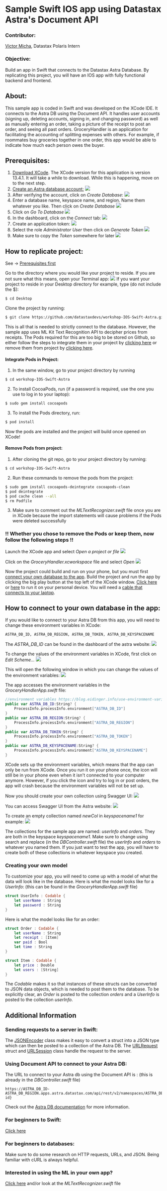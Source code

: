 # Sample Swift IOS app using Datastax Astra's Document API

### Contributor:
[Victor Micha](https://github.com/vmic2002), Datastax Polaris Intern

### Objective:
Build an app in Swift that connects to the Datastax Astra Database. By replicating this project, you will have an IOS app with fully functional backend and frontend.

## About:
This sample app is coded in Swift and was developed on the XCode IDE. It connects to the Astra DB using the Document API. It handles user accounts (signing up, deleting accounts, signing in, and changing password) as well as manually entering an order, taking a picture of the receipt to post an order, and seeing all past orders. GroceryHandler is an application for facilitating the accounting of splitting expenses with others. For example, if roommates buy groceries together in one order, this app would be able to indicate how much each person owes the buyer.

## Prerequisites:
1. [Download XCode](
https://developer.apple.com/xcode/).
The XCode version for this application is version 13.4.1.
It will take a while to download. While this is happening, move on to the next step.
2. [Create an Astra database account:](https://auth.cloud.datastax.com/auth/realms/CloudUsers/login-actions/registration?client_id=auth-proxy&tab_id=sbXNIWyPYDw&redirect_uri=https://astra.datastax.com/welcome)
![](READMEPictures/Screen%20Shot%202022-07-13%20at%2011.08.20%20AM.png)
3. After verifying the account, click on *Create Database*:
![](READMEPictures/Screen%20Shot%202022-07-13%20at%2010.52.43%20AM.png)
4. Enter a database name, keyspace name, and region. Name them whatever you like. Then click on *Create Database*
![](READMEPictures/Screen%20Shot%202022-07-13%20at%2010.57.15%20AM.png)
5. Click on *Go To Database*
![](READMEPictures/Screen%20Shot%202022-07-13%20at%2011.01.41%20AM.png)
6. In the dashboard, click on the *Connect* tab:
![](READMEPictures/Screen%20Shot%202022-07-13%20at%2011.04.35%20AM.png)
7. Create an application token:
![](READMEPictures/Screen%20Shot%202022-07-13%20at%2011.09.38%20AM.png)
8. Select the role *Administrator User* then click on *Generate Token*
![](READMEPictures/Screen%20Shot%202022-07-13%20at%2011.20.17%20AM.png)
9. Make sure to copy the *Token* somewhere for later
![](READMEPictures/Screen%20Shot%202022-07-13%20at%2011.23.58%20AM.png)




## How to replicate project:
See -> [Prerequisites first](https://github.com/datastaxdevs/workshop-IOS-Swift-Astra#prerequisites)

Go to the directory where you would like your project to reside. If you are not sure what this means, open your Terminal app:
![](READMEPictures/Screen%20Shot%202022-07-18%20at%203.18.37%20PM.png)
If you want your project to reside in your Desktop directory for example, type (do not include the $):
```bash
$ cd Desktop
```
Clone the project by running:
```bash
$ git clone https://github.com/datastaxdevs/workshop-IOS-Swift-Astra.git
```
This is all that is needed to strictly connect to the database. However, the sample app uses ML Kit Text Recognition API to decipher prices from receipts. The Pods required for this are too big to be stored on Github, so either follow the steps to integrate them in your project by [clicking here](https://github.com/datastaxdevs/workshop-IOS-Swift-Astra#integrate-pods-in-project) or remove them from project by [clicking here](https://github.com/datastaxdevs/workshop-IOS-Swift-Astra#remove-pods-from-project).
#### Integrate Pods in Project:
1. In the same window, go to your project directory by running 
```bash
$ cd workshop-IOS-Swift-Astra
```
2. To install CocoaPods, run (if a password is required, use the one you use to log in to your laptop): 
```bash
$ sudo gem install cocoapods
```
3. To install the Pods directory, run:
```bash
$ pod install
```

Now the pods are installed and the project will build once opened on XCode!

#### Remove Pods from project:
1. After cloning the git repo, go to your project directory by running:
```bash
$ cd workshop-IOS-Swift-Astra
```
2. Run these commands to remove the pods from the project:
```bash
$ sudo gem install cocoapods-deintegrate cocoapods-clean
$ pod deintegrate
$ pod cache clean --all
$ rm Podfile
```
3. Make sure to comment out the *MLTextRecognizer.swift* file once you are in XCode because the import statements will cause problems if the Pods were deleted successfully

### !! Whether you chose to remove the Pods or keep them, now follow the following steps !!


Launch the XCode app and select *Open a project or file*
![](READMEPictures/Screen%20Shot%202022-06-30%20at%204.45.29%20PM.png)

Click on the *GroceryHandler.xcworkspace* file and select *Open*
![](READMEPictures/Screen%20Shot%202022-07-18%20at%2011.24.10%20AM.png)


Now the project could build and run on your phone, but you must first [connect your own database to the app](https://github.com/datastaxdevs/workshop-IOS-Swift-Astra#how-to-connect-to-your-own-database-in-the-app).
Build the project and run the app by clicking the big play button at the top left of the XCode window. [Click here](https://developer.apple.com/documentation/xcode/running-your-app-in-the-simulator-or-on-a-device) or [here](https://www.twilio.com/blog/2018/07/how-to-test-your-ios-application-on-a-real-device.html) to run it on your personal device. You will need a [cable that connects to your laptop](https://www.apple.com/shop/product/MQGH2AM/A/usb-c-to-lightning-cable-2-m). 

## How to connect to your own database in the app:
If you would like to connect to your Astra DB from this app, you will need to change these environment variables in XCode:
```
ASTRA_DB_ID, ASTRA_DB_REGION, ASTRA_DB_TOKEN, ASTRA_DB_KEYSPACENAME
```
The *ASTRA_DB_ID* can be found in the dashboard of the astra website:
![](READMEPictures/Screen%20Shot%202022-07-13%20at%204.17.34%20PM.png)

To change the values of the environment variables in XCode, first click on *Edit Scheme...*
![](READMEPictures/Screen%20Shot%202022-07-13%20at%209.25.48%20AM.png)

This will open the following window in which you can change the values of the environment variables:
![](READMEPictures/Screen%20Shot%202022-07-15%20at%204.11.06%20PM.png)

The app accesses the environment variables in the *GroceryHandlerApp.swift* file:
```swift
//environment variables https://blog.eidinger.info/use-environment-variables-from-env-file-in-a-swift-package
public var ASTRA_DB_ID:String? {
    ProcessInfo.processInfo.environment["ASTRA_DB_ID"]
}
public var ASTRA_DB_REGION:String? {
    ProcessInfo.processInfo.environment["ASTRA_DB_REGION"]
}
public var ASTRA_DB_TOKEN:String? {
    ProcessInfo.processInfo.environment["ASTRA_DB_TOKEN"]
}
public var ASTRA_DB_KEYSPACENAME:String? {
    ProcessInfo.processInfo.environment["ASTRA_DB_KEYSPACENAME"]
}
```
XCode sets up the environment variables, which means that the app can only be run from XCode. Once you run it on your phone once, the icon will still be in your phone even when it isn't connected to your computer anymore. However, if you click the icon and try to log in or post orders, the app will crash because the environment variables will not be set up.


Now you should create your own collection using Swagger UI:
![](READMEPictures/Screen%20Shot%202022-06-30%20at%204.46.48%20PM.png)

You can access Swagger UI from the Astra website:
![](READMEPictures/Screen%20Shot%202022-07-13%20at%204.39.36%20PM.png)

To create an empty collection named *newCol* in *keyspacename1* for example:
![](READMEPictures/Screen%20Shot%202022-07-13%20at%209.48.09%20AM.png)

The collections for the sample app are named: *userInfo* and *orders*. They are both in the keyspace *keyspacename1*. Make sure to change using search and replace (in the *DBController.swift* file) the *userInfo* and *orders* to whatever you named them.
If you just want to test the app, you will have to create both of these collections in whatever keyspace you created.

### Creating your own model
To customize your app, you will need to come up with a model of what the data will look like in the database.
Here is what the model looks like for a *UserInfo*: (this can be found in the *GroceryHandlerApp.swift* file)
```swift
struct UserInfo : Codable {
    let userName : String
    let password : String
}
```
Here is what the model looks like for an order:
```swift
struct Order : Codable {
    let userName : String
    let receipt : [Item]
    var paid : Bool
    let time : String
}

struct Item : Codable {
    let price : Double
    let users : [String]
}
```


The *Codable* makes it so that instances of these structs can be converted to JSON data objects, which is needed to post them to the database.
To be explicitly clear, an *Order* is posted to the collection *orders* and a *UserInfo* is posted to the collection *userInfo*.

## Additional Information

### Sending requests to a server in Swift:
The [JSONEncoder](https://developer.apple.com/documentation/foundation/jsonencoder) class makes it easy to convert a struct into a JSON type which can then be posted to a collection of the Astra DB. The [URLRequest](https://developer.apple.com/documentation/foundation/urlrequest) struct and [URLSession](https://developer.apple.com/documentation/foundation/urlsession) class handle the request to the server.

### Using Document API to connect to your Astra DB:
The URL to connect to your Astra db using the Document API is : (this is already in the *DBController.swift* file)
```
https://ASTRA_DB_ID-ASTRA_DB_REGION.apps.astra.datastax.com/api/rest/v2/namespaces/ASTRA_DB_KEYSPACENAME/collections/{collection-id}
```
Check out the [Astra DB documentation](https://docs.datastax.com/en/astra/docs/develop/dev-with-doc.html) for more information.

### For beginners to Swift: 
[Click here](https://developer.apple.com/tutorials/swiftui)

### For beginners to databases:
Make sure to do some research on HTTP requests, URLs, and JSON.
Being familiar with cURL is always helpful.

### Interested in using the ML in your own app?
[Click here](https://developers.google.com/ml-kit/vision/text-recognition/ios) and/or look at the *MLTextRecognizer.swift* file
